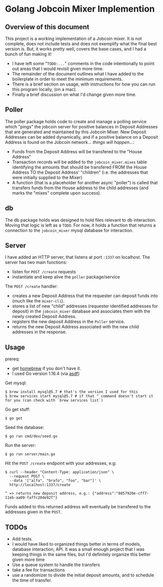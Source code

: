 # Golang Jobcoin Mixer Implemention

## Overview of this document
This project is a working implementation of a Jobcoin mixer. It is not complete, does not include tests and does not exemplify what the final best version is. But, it works pretty well, covers the base cases, and I had a bunch of fun making it!

- I have left some "`TODO:...`" comments in the code intentionally to point out areas that I would revisit given more time.
- The remainder of the document outlines what I have added to the boilerplate in order to meet the minimum requirements.
- There is a brief section on usage, with instructions for how you can run this program locally, (on a mac).
- Finally a brief discussion on what I'd change given more time.

## Poller
The poller package holds code to create and manage a polling service which "pings" the jobcoin server for positive balances in Deposit Addresses that are generated and maintained by this Jobcoin Mixer. New Deposit Addresses can be added dynamically, and if a positive balance on a Deposit Address is found on the Jobcoin network... _things will happen..._:

- Funds from the Deposit Address will be transfered to the "House Address"
- Transaction records will be added to the `jobcoin_mixer.mixes` table identifying the amounts that should be transfered FROM the House Address TO the Deposit Address' "children" (i.e. the addresses that were initially supplied to the Mixer)
- A function (that is a placeholder for another async "poller") is called that transfers funds from the House address to the child addresses (and marks the "mixes" complete upon success).
## db
The db package holds was designed to hold files relevant to db interaction. Moving that logic is left as a `TODO`. For now, it holds a function that returns a connection to the `jobcoin_mixer` mysql database for interaction.
## Server
I have added an HTTP server, that listens at port `:1337` on localhost. The server has two main functions:
- listen for `POST /create` requests
- instantiate and keep alive the `poller` package/service

The `POST /create` handler:
- creates a new Deposit Address that the requester can deposit funds into (much like the `mixer-cli`).
- stores a list of new "child" addresses (requester identified addresses for deposit) in the `jobcoin_mixer` database and associates them with the newly created Deposit Address.
- registers the new deposit Address in the `Poller` service.
- returns the new Deposit Address associated with the new child addresses in the response.

## Usage
prereq:
- get [homebrew](https://brew.sh/) if you don't have it.
- I used Go version 1.16.4 (via [asdf](https://asdf-vm.com/#/))

Get mysql:
```
$ brew install mysql@5.7 # that's the version I used for this
$ brew services start mysql@5.7 # if that ^ command doesn't start it for you (can check with `brew services list`)
```
Go get stuff:
```
$ go get
```

Seed the database:
```
$ go run cmd/dev/seed.go
```

Run the server:
```
$ go run server/main.go
```

Hit the `POST /create` endpoint with your addresses, e.g:
```
$ curl --header "Content-Type: application/json" \
  --request POST \
  --data '["alfa", "brafo", "foo", "bar"]' \
  http://localhost:1337/create

^ => returns new deposit address, e.g.: {"address":"0857920e-cff7-11eb-aa09-faffc20de92f"}
```
Funds added to this returned address will eventually be transfered to the addresses given in the `POST`.

## TODOs

- Add tests.
- I would have liked to organized things better in terms of models, database interaction, API. It was a small enough project that I was keeping things in the same files, but I'd definitely organize this better given more time
- Use a queue system to handle the transfers
- take a fee for transactions
- use a randomizer to divide the initial deposit amounts, and to schedule the time of transfer.
